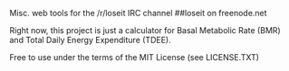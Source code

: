 Misc. web tools for the /r/loseit IRC channel ##loseit on freenode.net

Right now, this project is just a calculator for Basal Metabolic Rate (BMR) and Total Daily Energy Expenditure (TDEE).

Free to use under the terms of the MIT License (see LICENSE.TXT)
